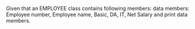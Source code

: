
Given that an EMPLOYEE class contains following members: data members: Employee number, Employee name, Basic, DA, IT, Net Salary and print data members.

